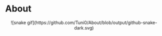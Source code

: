 # About


<div align="center">
![snake gif](https://github.com/Tuni0/About/blob/output/github-snake-dark.svg)
</div>

